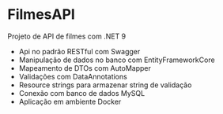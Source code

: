 # FilmesAPI
Projeto de API de filmes com .NET 9

- Api no padrão RESTful com Swagger
- Manipulação de dados no banco com EntityFrameworkCore
- Mapeamento de DTOs com AutoMapper
- Validações com DataAnnotations
- Resource strings para armazenar string de validação
- Conexão com banco de dados MySQL
- Aplicação em ambiente Docker
